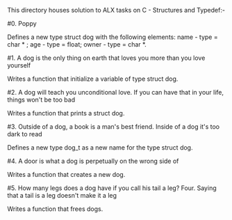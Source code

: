 This directory houses solution to ALX tasks on C - Structures and Typedef:-

#0. Poppy

Defines a new type struct dog with the following elements: name - type = char * ; age - type = float; owner -  type = char *.

#1. A dog is the only thing on earth that loves you more than you love yourself

Writes a function that initialize a variable of type struct dog.

#2. A dog will teach you unconditional love. If you can have that in your life, things won't be too bad

Writes a function that prints a struct dog.

#3. Outside of a dog, a book is a man's best friend. Inside of a dog it's too dark to read

Defines a new type dog_t as a new name for the type struct dog.

#4. A door is what a dog is perpetually on the wrong side of

Writes a function that creates a new dog.

#5. How many legs does a dog have if you call his tail a leg? Four. Saying that a tail is a leg doesn't make it a leg

Writes a function that frees dogs.
